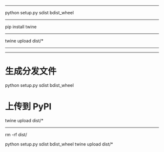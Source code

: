 ___
python setup.py sdist bdist_wheel
___

pip install twine
___

twine upload dist/*
___

___

# 生成分发文件

python setup.py sdist bdist_wheel

# 上传到 PyPI

twine upload dist/*
___


rm -rf dist/


python setup.py sdist bdist_wheel
twine upload dist/*